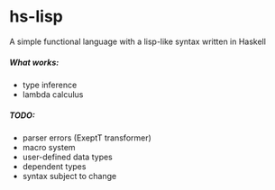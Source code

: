 # hs-lisp
A simple functional language with a lisp-like syntax written in Haskell

##### What works:
- type inference
- lambda calculus

##### TODO:
- parser errors (ExeptT transformer)
- macro system
- user-defined data types
- dependent types
- syntax subject to change
